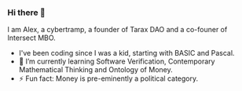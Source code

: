 ### Hi there 👋

I am Alex, a cybertramp, a founder of Tarax DAO and a co-founer of Intersect MBO.

- I've been coding since I was a kid, starting with BASIC and Pascal.
- 🌱 I’m currently learning Software Verification, Contemporary Mathematical Thinking and Ontology of Money.
- ⚡ Fun fact: Money is pre-eminently a political category.

